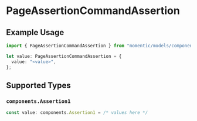 # PageAssertionCommandAssertion

## Example Usage

```typescript
import { PageAssertionCommandAssertion } from "momentic/models/components";

let value: PageAssertionCommandAssertion = {
  value: "<value>",
};
```

## Supported Types

### `components.Assertion1`

```typescript
const value: components.Assertion1 = /* values here */
```

